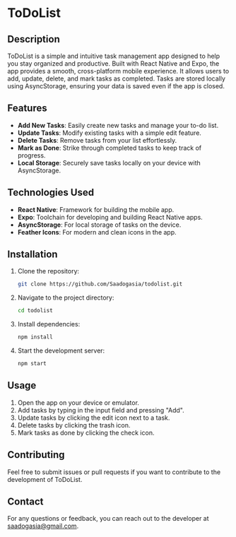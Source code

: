 # ToDoList

## Description

ToDoList is a simple and intuitive task management app designed to help you stay organized and productive. Built with React Native and Expo, the app provides a smooth, cross-platform mobile experience. It allows users to add, update, delete, and mark tasks as completed. Tasks are stored locally using AsyncStorage, ensuring your data is saved even if the app is closed.

## Features

- **Add New Tasks**: Easily create new tasks and manage your to-do list.
- **Update Tasks**: Modify existing tasks with a simple edit feature.
- **Delete Tasks**: Remove tasks from your list effortlessly.
- **Mark as Done**: Strike through completed tasks to keep track of progress.
- **Local Storage**: Securely save tasks locally on your device with AsyncStorage.

## Technologies Used

- **React Native**: Framework for building the mobile app.
- **Expo**: Toolchain for developing and building React Native apps.
- **AsyncStorage**: For local storage of tasks on the device.
- **Feather Icons**: For modern and clean icons in the app.

## Installation

1. Clone the repository:
    ```bash
    git clone https://github.com/Saadogasia/todolist.git
    ```
2. Navigate to the project directory:
    ```bash
    cd todolist
    ```
3. Install dependencies:
    ```bash
    npm install
    ```
4. Start the development server:
    ```bash
    npm start
    ```

## Usage

1. Open the app on your device or emulator.
2. Add tasks by typing in the input field and pressing "Add".
3. Update tasks by clicking the edit icon next to a task.
4. Delete tasks by clicking the trash icon.
5. Mark tasks as done by clicking the check icon.

## Contributing

Feel free to submit issues or pull requests if you want to contribute to the development of ToDoList.

## Contact

For any questions or feedback, you can reach out to the developer at saadogasia@gmail.com.
